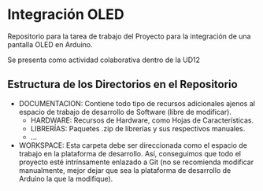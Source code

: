 # Integración OLED
Repositorio para la tarea de trabajo del Proyecto para la integración de una pantalla OLED en Arduino.

Se presenta como actividad colaborativa dentro de la UD12

## Estructura de los Directorios en el Repositorio

* DOCUMENTACION: Contiene todo tipo de recursos adicionales ajenos al espacio de trabajo de desarrollo de Software (libre de modificar).
  * HARDWARE: Recursos de Hardware, como Hojas de Características.
  * LIBRERÍAS: Paquetes .zip de librerías y sus respectivos manuales.
  * ...
* WORKSPACE: Esta carpeta debe ser direccionada como el espacio de trabajo en la plataforma de desarrollo. Así, conseguimos que todo el proyecto esté intrínsamente enlazado a Git (no se recomienda modificar manualmente, mejor dejar que sea la plataforma de desarrollo de Arduino la que la modifique).
